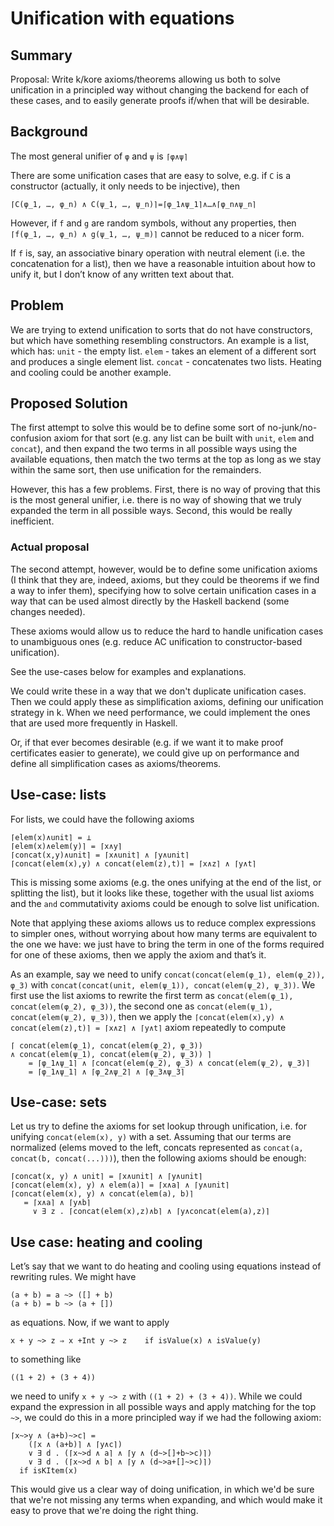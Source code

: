 Unification with equations
==========================

Summary
-------

Proposal: Write k/kore axioms/theorems allowing us both to solve unification
in a principled way without changing the backend for each of these cases,
and to easily generate proofs if/when that will be desirable.

Background
----------

The most general unifier of `φ` and `ψ` is `⌈φ∧ψ⌉`

There are some unification cases that are easy to solve, e.g. if `C` is a
constructor (actually, it only needs to be injective), then
```
⌈C(φ_1, …, φ_n) ∧ C(ψ_1, …, ψ_n)⌉=⌈φ_1∧ψ_1⌉∧…∧⌈φ_n∧ψ_n⌉
```

However, if `f` and `g` are random symbols, without any properties, then
`⌈f(φ_1, …, φ_n) ∧ g(ψ_1, …, ψ_m)⌉` cannot be reduced to a nicer form.

If `f` is, say, an associative binary operation with neutral element (i.e. the
concatenation for a list), then we have a reasonable intuition about how to
unify it, but I don’t know of any written text about that.

Problem
-------

We are trying to extend unification to sorts that do not have constructors, but
which have something resembling constructors. An example is a list, which has:
`unit` - the empty list.
`elem` - takes an element of a different sort and produces a single element list.
`concat` - concatenates two lists.
Heating and cooling could be another example.

Proposed Solution
-----------------

The first attempt to solve this would be to define some sort of
no-junk/no-confusion axiom
for that sort (e.g. any list can be built with `unit`, `elem` and `concat`),
and then expand the two terms in all possible ways using the available
equations, then match the two terms at the top as long as we stay within
the same sort, then use unification for the remainders.

However, this has a few problems. First, there is no way of proving that
this is the most general unifier, i.e. there is no way of showing that we
truly expanded the term in all possible ways. Second, this would be really
inefficient.

### Actual proposal

The second attempt, however, would be to define some unification axioms (I
think that they are, indeed, axioms, but they could be theorems if we find
a way to infer them), specifying how to solve certain unification cases
in a way that can be used almost directly by the Haskell backend (some
changes needed).

These axioms would allow us to reduce the hard to handle
unification cases to unambiguous ones (e.g. reduce AC unification to
constructor-based unification).

See the use-cases below for examples and explanations.

We could write these in a way that we don't duplicate unification cases.
Then we could apply these as simplification axioms, defining our unification
strategy in k. When we need performance, we could implement the ones that are
used more frequently in Haskell.

Or, if that ever becomes desirable (e.g. if we want it to make proof
certificates easier to generate), we could give up on performance and define
all simplification cases as axioms/theorems.

Use-case: lists
---------------

For lists, we could have the following axioms
```
⌈elem(x)∧unit⌉ = ⊥
⌈elem(x)∧elem(y)⌉ = ⌈x∧y⌉
⌈concat(x,y)∧unit⌉ = ⌈x∧unit⌉ ∧ ⌈y∧unit⌉
⌈concat(elem(x),y) ∧ concat(elem(z),t)⌉ = ⌈x∧z⌉ ∧ ⌈y∧t⌉
```
This is missing some axioms (e.g. the ones unifying at the end of the list,
or splitting the list), but it looks like these, together with the usual list
axioms and the `and` commutativity axioms could be enough to solve list
unification.

Note that applying these axioms allows us to reduce complex expressions to
simpler ones, without worrying about how many terms are equivalent to the
one we have: we just have to bring the term in one of the forms required for
one of these axioms, then we apply the axiom and that’s it.

As an example, say we need to unify `concat(concat(elem(φ_1), elem(φ_2)), φ_3)`
with `concat(concat(unit, elem(ψ_1)), concat(elem(ψ_2), ψ_3))`. We first use
the list axioms to rewrite the first term as
`concat(elem(φ_1), concat(elem(φ_2), φ_3))`, the second one as
`concat(elem(ψ_1), concat(elem(ψ_2), ψ_3))`, then we apply the
`⌈concat(elem(x),y) ∧ concat(elem(z),t)⌉ = ⌈x∧z⌉ ∧ ⌈y∧t⌉` axiom repeatedly
to compute
```
⌈ concat(elem(φ_1), concat(elem(φ_2), φ_3))
∧ concat(elem(ψ_1), concat(elem(ψ_2), ψ_3)) ⌉
    = ⌈φ_1∧ψ_1⌉ ∧ ⌈concat(elem(φ_2), φ_3) ∧ concat(elem(ψ_2), ψ_3)⌉
    = ⌈φ_1∧ψ_1⌉ ∧ ⌈φ_2∧ψ_2⌉ ∧ ⌈φ_3∧ψ_3⌉
```

Use-case: sets
--------------

Let us try to define the axioms for set lookup through unification, i.e.
for unifying `concat(elem(x), y)` with a set. Assuming that our terms are
normalized (elems moved to the left, concats represented as
`concat(a, concat(b, concat(...)))`), then the following axioms should be
enough:

```
⌈concat(x, y) ∧ unit⌉ = ⌈x∧unit⌉ ∧ ⌈y∧unit⌉
⌈concat(elem(x), y) ∧ elem(a)⌉ = ⌈x∧a⌉ ∧ ⌈y∧unit⌉
⌈concat(elem(x), y) ∧ concat(elem(a), b)⌉
   = ⌈x∧a⌉ ∧ ⌈y∧b⌉
     ∨ ∃ z . ⌈concat(elem(x),z)∧b⌉ ∧ ⌈y∧concat(elem(a),z)⌉
```

Use case: heating and cooling
-----------------------------

Let’s say that we want to do heating and cooling using equations instead of
rewriting rules. We might have
```
(a + b) = a ~> ([] + b)
(a + b) = b ~> (a + [])
```
as equations.
Now, if we want to apply
```
x + y ~> z ⇒ x +Int y ~> z    if isValue(x) ∧ isValue(y)
```
to something like
```
((1 + 2) + (3 + 4))
```
we need to unify `x + y ~> z` with `((1 + 2) + (3 + 4))`. While we could expand
the expression in all possible ways and apply matching for the top `~>`, we
could do this in a more principled way if we had the following axiom:
```
⌈x~>y ∧ (a+b)~>c⌉ =
    (⌈x ∧ (a+b)⌉ ∧ ⌈y∧c⌉)
    ∨ ∃ d . (⌈x~>d ∧ a⌉ ∧ ⌈y ∧ (d~>[]+b~>c)⌉)
    ∨ ∃ d . (⌈x~>d ∧ b⌉ ∧ ⌈y ∧ (d~>a+[]~>c)⌉)
  if isKItem(x)
```

This would give us a clear way of doing unification, in which we'd be sure that
we're not missing any terms when expanding, and which would make it easy to
prove that we're doing the right thing.
